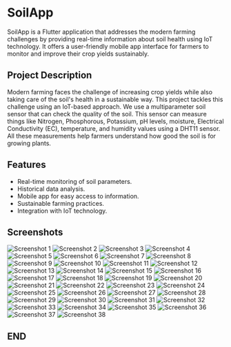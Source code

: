 # SoilApp

SoilApp is a Flutter application that addresses the modern farming challenges by providing real-time information about soil health using IoT technology. It offers a user-friendly mobile app interface for farmers to monitor and improve their crop yields sustainably.

## Project Description

Modern farming faces the challenge of increasing crop yields while also taking care of the soil's health in a sustainable way. This project tackles this challenge using an IoT-based approach. We use a multiparameter soil sensor that can check the quality of the soil. This sensor can measure things like Nitrogen, Phosphorous, Potassium, pH levels, moisture, Electrical Conductivity (EC), temperature, and humidity values using a DHT11 sensor. All these measurements help farmers understand how good the soil is for growing plants.

## Features

- Real-time monitoring of soil parameters.
- Historical data analysis.
- Mobile app for easy access to information.
- Sustainable farming practices.
- Integration with IoT technology.

## Screenshots

![Screenshot 1](https://raw.githubusercontent.com/prakashpoojary/soilanalysis/main/images/Screenshot_20231005-012539.jpg)
![Screenshot 2](https://raw.githubusercontent.com/prakashpoojary/soilanalysis/main/images/Screenshot_20231005-012546.jpg)
![Screenshot 3](https://raw.githubusercontent.com/prakashpoojary/soilanalysis/main/images/Screenshot_20231005-012610.jpg)
![Screenshot 4](https://raw.githubusercontent.com/prakashpoojary/soilanalysis/main/images/Screenshot_20231005-012936.jpg)
![Screenshot 5](https://raw.githubusercontent.com/prakashpoojary/soilanalysis/main/images/Screenshot_20231005-012948.jpg)
![Screenshot 6](https://raw.githubusercontent.com/prakashpoojary/soilanalysis/main/images/Screenshot_20231005-013007.jpg)
![Screenshot 7](https://raw.githubusercontent.com/prakashpoojary/soilanalysis/main/images/Screenshot_20231005-013025.jpg)
![Screenshot 8](https://raw.githubusercontent.com/prakashpoojary/soilanalysis/main/images/Screenshot_20231005-013032.jpg)
![Screenshot 9](https://raw.githubusercontent.com/prakashpoojary/soilanalysis/main/images/Screenshot_20231005-013041.jpg)
![Screenshot 10](https://raw.githubusercontent.com/prakashpoojary/soilanalysis/main/images/Screenshot_20231005-013049.jpg)
![Screenshot 11](https://raw.githubusercontent.com/prakashpoojary/soilanalysis/main/images/Screenshot_20231005-013057.jpg)
![Screenshot 12](https://raw.githubusercontent.com/prakashpoojary/soilanalysis/main/images/Screenshot_20231005-013107.jpg)
![Screenshot 13](https://raw.githubusercontent.com/prakashpoojary/soilanalysis/main/images/Screenshot_20231005-013114.jpg)
![Screenshot 14](https://raw.githubusercontent.com/prakashpoojary/soilanalysis/main/images/Screenshot_20231005-013207.jpg)
![Screenshot 15](https://raw.githubusercontent.com/prakashpoojary/soilanalysis/main/images/Screenshot_20231005-013212.jpg)
![Screenshot 16](https://raw.githubusercontent.com/prakashpoojary/soilanalysis/main/images/Screenshot_20231005-013220.jpg)
![Screenshot 17](https://raw.githubusercontent.com/prakashpoojary/soilanalysis/main/images/Screenshot_20231005-013229.jpg)
![Screenshot 18](https://raw.githubusercontent.com/prakashpoojary/soilanalysis/main/images/Screenshot_20231005-013237.jpg)
![Screenshot 19](https://raw.githubusercontent.com/prakashpoojary/soilanalysis/main/images/Screenshot_20231005-013247.jpg)
![Screenshot 20](https://raw.githubusercontent.com/prakashpoojary/soilanalysis/main/images/Screenshot_20231005-013253.jpg)
![Screenshot 21](https://raw.githubusercontent.com/prakashpoojary/soilanalysis/main/images/Screenshot_20231005-013304.jpg)
![Screenshot 22](https://raw.githubusercontent.com/prakashpoojary/soilanalysis/main/images/Screenshot_20231005-013309.jpg)
![Screenshot 23](https://raw.githubusercontent.com/prakashpoojary/soilanalysis/main/images/Screenshot_20231005-013314.jpg)
![Screenshot 24](https://raw.githubusercontent.com/prakashpoojary/soilanalysis/main/images/Screenshot_20231005-013318.jpg)
![Screenshot 25](https://raw.githubusercontent.com/prakashpoojary/soilanalysis/main/images/Screenshot_20231005-013325.jpg)
![Screenshot 26](https://raw.githubusercontent.com/prakashpoojary/soilanalysis/main/images/Screenshot_20231005-013331.jpg)
![Screenshot 27](https://raw.githubusercontent.com/prakashpoojary/soilanalysis/main/images/Screenshot_20231005-013443.jpg)
![Screenshot 28](https://raw.githubusercontent.com/prakashpoojary/soilanalysis/main/images/Screenshot_20231005-013452.jpg)
![Screenshot 29](https://raw.githubusercontent.com/prakashpoojary/soilanalysis/main/images/Screenshot_20231005-013457.jpg)
![Screenshot 30](https://raw.githubusercontent.com/prakashpoojary/soilanalysis/main/images/Screenshot_20231005-013505.jpg)
![Screenshot 31](https://raw.githubusercontent.com/prakashpoojary/soilanalysis/main/images/Screenshot_20231005-013509.jpg)
![Screenshot 32](https://raw.githubusercontent.com/prakashpoojary/soilanalysis/main/images/Screenshot_20231005-013521.jpg)
![Screenshot 33](https://raw.githubusercontent.com/prakashpoojary/soilanalysis/main/images/Screenshot_20231005-013532.jpg)
![Screenshot 34](https://raw.githubusercontent.com/prakashpoojary/soilanalysis/main/images/Screenshot_20231005-123900.jpg)
![Screenshot 35](https://raw.githubusercontent.com/prakashpoojary/soilanalysis/main/images/Screenshot_20231005-123915.jpg)
![Screenshot 36](https://raw.githubusercontent.com/prakashpoojary/soilanalysis/main/images/Screenshot_20231005-124011.jpg)
![Screenshot 37](https://raw.githubusercontent.com/prakashpoojary/soilanalysis/main/images/Screenshot_20231005-124016.jpg)
![Screenshot 38](https://raw.githubusercontent.com/prakashpoojary/soilanalysis/main/images/Screenshot_20231005-124030.jpg)

## END 


